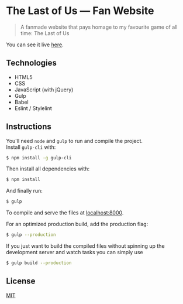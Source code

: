 # The Last of Us — Fan Website

> A fanmade website that pays homage to my favourite game of all time: The Last of Us

You can see it live [here](https://tlou-fan-website.netlify.com/).

## Technologies

- HTML5
- CSS
- JavaScript (with jQuery)
- Gulp
- Babel
- Eslint / Stylelint

## Instructions

You'll need `node` and `gulp` to run and compile the project.  
Install `gulp-cli` with:

```bash
$ npm install -g gulp-cli
```

Then install all dependencies with:

```bash
$ npm install
```

And finally run:

```bash
$ gulp
```

To compile and serve the files at [localhost:8000](http://localhost:8000/).

For an optimized production build, add the production flag:

```bash
$ gulp --production
```

If you just want to build the compiled files without spinning up the development server and watch tasks you can simply use

```bash
$ gulp build --production
```

## License

[MIT](LICENSE)
